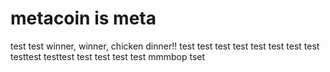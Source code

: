 # metacoin is meta

test
test
winner, winner, chicken dinner!!
test
test
test
test
test
test
test
test
testtest
testtest
test
test
test
test
mmmbop
tset
